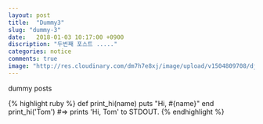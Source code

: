 ```yaml
---
layout: post
title:  "Dummy3"
slug: "dummy-3"
date:   2018-01-03 10:17:00 +0900
discription: "두번째 포스트 ....."
categories: notice
comments: true
image: "http://res.cloudinary.com/dm7h7e8xj/image/upload/v1504809708/django_g7djdj.jpg"
---
```

dummy posts 

{% highlight ruby %}
def print_hi(name)
puts "Hi, #{name}"
end
print_hi('Tom')
#=> prints 'Hi, Tom' to STDOUT.
{% endhighlight %}
 